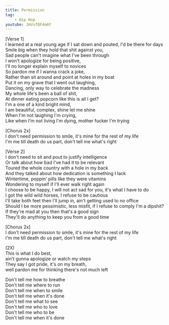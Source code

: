 ```yaml
---
title: Permission
tag:
    - Hip Hop
youtube: JmVsfQF4m6Y
---
```


[Verse 1]  
I learned at a real young age if I sat down and pouted, I'd be there for days  
Smile big when they hold that shit against you,  
Sad people can't imagine what I've been through  
I won't apologize for being positive,  
I'll no longer explain myself to novices  
So pardon me if I wanna crack a joke,  
Rather than sit around and point at holes in my boat  
Put it on my grave that I went out laughing,  
Dancing, only way to celebrate the madness  
My whole life's been a ball of shit,  
At dinner eating popcorn like this is all I get?   
I'm a one of a kind bright mind,  
I am beautiful, complex, shine let me shine  
When I'm not laughing I'm crying,  
Like when I'm not living I'm dying, mother fucker I'm trying  


[Chorus 2x]  
I don't need permission to smile, it's mine for the rest of my life  
I'm me till death do us part, don't tell me what's right  


[Verse 2]  
I don't need to sit and pout to justify intelligence  
Or talk about how bad I've had it to be relevant  
Toured the whole country with a hole in my back  
And they talked about how dedication is something I lack  
Wintertime, poppin' pills like they were vitamins  
Wondering to myself if I'll ever walk right again  
I choose to be happy, I will not act sad for you, it's what I have to do  
I got the wild wild horses, I refuse to be cautious  
I'll take both feet then I'll jump in, ain't getting used to no office  
Should I be more pessimistic, less misfit, if I refuse to comply I'm a dipshit? 
If they're mad at you then that's a good sign  
They'll do anything to keep you from a good time  


[Chorus 2x]  
I don't need permission to smile, it's mine for the rest of my life  
I'm me till death do us part, don't tell me what's right  


(2X)  
This is what I do best,  
ain't gunna apologize or watch my steps  
They say I got pride, it's on my breath,  
well pardon me for thinking there's not much left  


Don't tell me how to breathe  
Don't tell me where to run  
Don't tell me when to smile  
Don't tell me when it's done  
Don't tell me what to see  
Don't tell me who to love  
Don't tell me who to be  
Don't tell me when it's done  